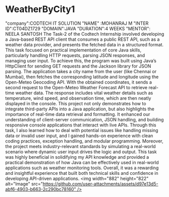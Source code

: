 # WeatherByCity1
"company":CODTECH  IT SOLUTION
"NAME" :MOHANRAJ M
"INTER ID":CT04DZ1729
"DOMAIN":JAVA
"DURATION":4 WEEKS
"MENTOR": NEELA SANTOSH
The Task-2 of the Codtech Internship involved developing a Java-based REST API client that consumes a public REST API, such as a weather data provider, and presents the fetched data in a structured format. This task focused on practical implementation of core Java skills, particularly handling HTTP requests, parsing JSON responses, and managing user input. To achieve this, the program was built using Java’s HttpClient for sending GET requests and the Jackson library for JSON parsing. The application takes a city name from the user (like Chennai or Mumbai), then fetches the corresponding latitude and longitude using the Open-Meteo Geocoding API. With the obtained coordinates, it sends a second request to the Open-Meteo Weather Forecast API to retrieve real-time weather data. The response includes vital weather details such as temperature, wind speed, and observation time, which are then neatly displayed in the console. This project not only demonstrates how to integrate third-party APIs into a Java application, but also highlights the importance of real-time data retrieval and formatting. It enhanced our understanding of client-server communication, JSON handling, and building responsive console applications that interact with live APIs. Through this task, I also learned how to deal with potential issues like handling missing data or invalid user input, and I gained hands-on experience with clean coding practices, exception handling, and modular programming. Moreover, the project meets industry-relevant standards by simulating a real-world scenario where dynamic user input drives the logic and output. This task was highly beneficial in solidifying my API knowledge and provided a practical demonstration of how Java can be effectively used in real-world applications such as weather monitoring tools. Overall, it was a rewarding and insightful experience that built both technical skills and confidence in developing API-driven applications.
<img width="882" height="822" alt="Image" src="https://github.com/user-attachments/assets/d97e13d5-abf6-4903-b663-2c290bc78160" />
